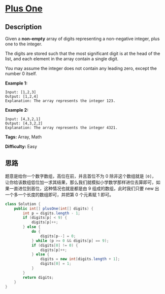 # [Plus One][title]

## Description

Given a **non-empty** array of digits representing a non-negative integer, plus one to the integer.

The digits are stored such that the most significant digit is at the head of the list, and each element in the array contain a single digit.

You may assume the integer does not contain any leading zero, except the number 0 itself.

**Example 1:**

```
Input: [1,2,3]
Output: [1,2,4]
Explanation: The array represents the integer 123.
```

**Example 2:**

```
Input: [4,3,2,1]
Output: [4,3,2,2]
Explanation: The array represents the integer 4321.
```

**Tags:** Array, Math

**Difficulty:** Easy

## 思路

题意是给你一个数字数组，高位在前，并且首位不为 0 除非这个数组就是 `[0]`，让你给该数组低位加一求其结果，那么我们就模拟小学数学那样进位去算即可，如果一直进位到首位，这种情况也就是都是由 9 组成的数组，此时我们只要 new 出一个多一个长度的数组即可，并把第 0 个元素赋 1 即可。

```java
class Solution {
    public int[] plusOne(int[] digits) {
        int p = digits.length - 1;
        if (digits[p] < 9) {
            digits[p]++;
        } else {
            do {
                digits[p--] = 0;
            } while (p >= 0 && digits[p] == 9);
            if (digits[0] != 0) {
                digits[p]++;
            } else {
                digits = new int[digits.length + 1];
                digits[0] = 1;
            }
        }
        return digits;
    }
}
```


[title]: https://leetcode.com/problems/plus-one

